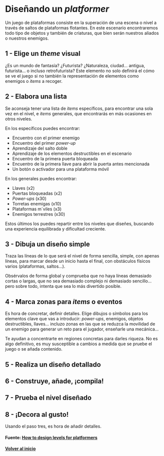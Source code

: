 # Diseñando un _platformer_

Un juego de plataformas consiste en la superación de una escena o nivel a través de saltos de plataformas flotantes. En este escenario encontraremos todo tipo de objetos y también de criaturas, que bien serán nuestros aliados o nuestros enemigos.

## 1 - Elige un _theme_ visual

¿Es un mundo de fantasía? ¿Futurista? ¿Naturaleza, ciudad... antigua, futurista... o incluso retrofuturista? Este elemento no solo definirá el cómo se ve el juego si no también la representación de elementos como enemigos o _items_ a recoger.

## 2 - Elabora una lista

Se aconseja tener una lista de _items_ específicos, para encontrar una sola vez en el nivel, e _items_ generales, que encontrarás en más ocasiones en otros niveles.

En los específicos puedes encontrar:

* Encuentro con el primer enemigo
* Encuentro del primer _power-up_
* Aprendizaje del salto doble
* Aprendizaje de los elementos destructibles en el escenario
* Encuentro de la primera puerta bloqueada
* Encuentro de la primera llave para abrir la puerta antes mencionada
* Un botón o activador para una plataforma móvil

En los generales puedes encontrar:

* Llaves (x2)
* Puertas bloqueadas (x2)
* _Power-ups_ (x30)
* Torretas enemigas (x10)
* Plataformas m´viles (x3)
* Enemigos terrestres (x30)

Estos últimos los puedes repartir entre los niveles que diseñes, buscando una experiencia equilibrada y dificultad creciente.

## 3 - Dibuja un diseño simple

Traza las líneas de lo que será el nivel de forma sencilla, simple, con apenas líneas, para marcar desde un inicio hasta el final, con obstáculos físicos varios (plataformas, saltos...).

Obsérvalos de forma global y comprueba que no haya líneas demasiado cortas o largas, que no sea demasiado complejo ni demasiado sencillo... pero sobre todo, intenta que sea lo más divertido posible.

## 4 - Marca zonas para _items_ o eventos

Es hora de concretar, definir detalles. Elige dibujos o símbolos para los elementos clave que vas a introducir: _power-ups_, enemigos, objetos destructibles, llaves... incluzo zonas en las que se reduzca la movilidad de un enemigo para generar un reto para el jugador, enseñarle una mecánica...

Te ayudan a concentrarte en regiones concretas para darles riqueza. No es algo definitivo, es muy susceptible a cambios a medida que se pruebe el juego o se añada contenido.

## 5 - Realiza un diseño detallado

## 6 - Construye, añade, ¡compila!

## 7 - Prueba el nivel diseñado

## 8 - ¡Decora al gusto!

Usando el paso tres, es hora de añadir detalles.

#### Fuente: [How to design levels for platformers](http://devmag.org.za/2011/07/04/how-to-design-levels-for-a-platformer/)

#### [Volver al inicio](../../README.md)